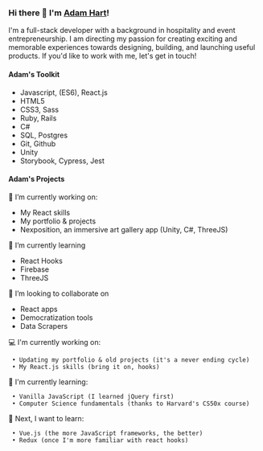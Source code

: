 ### Hi there 👋 I'm [Adam Hart](http://www.adamhart.ca)!

I'm a full-stack developer with a background in hospitality and event entrepreneurship. I am directing my passion for creating exciting and memorable experiences towards designing, building, and launching useful products. If you'd like to work with me, let's get in touch!

<!-- ![Oregon_Surf](https://itsbiacaixeta.files.wordpress.com/2021/05/b9-2-1.jpg?w=2800&h= ) -->

#### Adam's Toolkit
* Javascript, (ES6), React.js
* HTML5
* CSS3, Sass
* Ruby, Rails
* C#
* SQL, Postgres
* Git, Github
* Unity
* Storybook, Cypress, Jest

#### Adam's Projects
🔭 I’m currently working on:
* My React skills
* My portfolio & projects
* Nexposition, an immersive art gallery app (Unity, C#, ThreeJS)

🌱 I’m currently learning 
* React Hooks
* Firebase
* ThreeJS

🔨 I’m looking to collaborate on
* React apps
* Democratization tools
* Data Scrapers

💻 I'm currently working on: 
    
     • Updating my portfolio & old projects (it's a never ending cycle)
     • My React.js skills (bring it on, hooks)      

📖 I'm currently learning: 
    
     • Vanilla JavaScript (I learned jQuery first)   
     • Computer Science fundamentals (thanks to Harvard's CS50x course)   

🌟 Next, I want to learn:  
    
     • Vue.js (the more JavaScript frameworks, the better)
     • Redux (once I'm more familiar with react hooks)   


<!--
**AdamHHart/AdamHHart** is a ✨ _special_ ✨ repository because its `README.md` (this file) appears on your GitHub profile.

Here are some ideas to get you started:

- 🔭 I’m currently working on ...
- 🌱 I’m currently learning ...
- 👯 I’m looking to collaborate on ...
- 🤔 I’m looking for help with ...
- 💬 Ask me about ...
- 📫 How to reach me: ...
- 😄 Pronouns: ...
- ⚡ Fun fact: ...
-->
